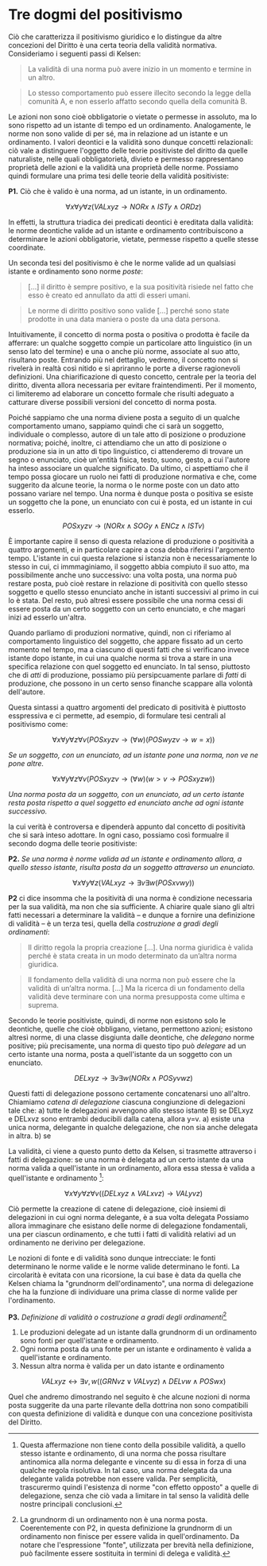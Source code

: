 # Tre dogmi del positivismo

Ciò che caratterizza il positivismo giuridico e lo distingue da altre concezioni del Diritto è una certa teoria della validità normativa.
Consideriamo i seguenti passi di Kelsen:

> La validità di una norma può avere inizio in un momento e termine in un altro.

> Lo stesso comportamento può essere illecito secondo la legge della comunità A, e non esserlo affatto secondo quella della comunità B.

Le azioni non sono cioè obbligatorie o vietate o permesse in assoluto, ma lo sono rispetto ad un istante di tempo ed un ordinamento.
Analogamente, le norme non sono valide di per sé, ma in relazione ad un istante e un ordinamento. I valori deontici e la validità sono dunque
concetti relazionali: ciò vale a distinguere l'oggetto delle teorie positiviste del diritto da quelle naturaliste, nelle quali obbligatorietà,
divieto e permesso rappresentano proprietà delle azioni e la validità una proprietà delle norme. Possiamo quindi formulare una prima tesi
delle teorie della validità positiviste:

**P1.** Ciò che è valido è una norma, ad un istante, in un ordinamento.

$$
∀x∀y∀z (VALxyz \to NORx \land ISTy \land ORDz)
$$

In effetti, la struttura triadica dei predicati deontici è ereditata dalla validità: le norme deontiche valide ad un istante e ordinamento
contribuiscono a determinare le azioni obbligatorie, vietate, permesse rispetto a quelle stesse coordinate.

Un seconda tesi del positivismo è che le norme valide ad un qualsiasi istante e ordinamento sono norme *poste*:

> […] il diritto è sempre positivo, e la sua positività risiede nel fatto che esso è
  creato ed annullato da atti di esseri umani.

> Le norme di diritto positivo sono valide […] perché sono state prodotte in
   una data maniera o poste da una data persona.

Intuitivamente, il concetto di norma posta o positiva o prodotta è facile da afferrare: un qualche soggetto
compie un particolare atto linguistico (in un senso lato del termine) e una o anche più norme, associate al suo atto,
risultano poste. Entrando più nel dettaglio, vedremo, il concetto non si rivelerà in realtà così nitido e si apriranno
le porte a diverse ragionevoli definizioni. Una chiarificazione di questo concetto, centrale per la teoria del diritto,
diventa allora necessaria per evitare fraintendimenti. Per il momento, ci limiteremo ad elaborare un concetto formale
che risulti adeguato a catturare diverse possibili versioni del concetto di norma posta.

Poiché sappiamo che una norma diviene posta a seguito di un qualche comportamento umano, sappiamo quindi che ci sarà un soggetto,
individuale o complesso, autore di un tale atto di posizione o produzione normativa; poiché, inoltre, ci attendiamo che un atto di posizione
o produzione sia in un atto di tipo linguistico, ci attenderemo di trovare un segno o enunciato, cioè un'entità fisica, testo, suono, gesto,
a cui l'autore ha inteso associare un qualche significato.
Da ultimo, ci aspettiamo che il tempo possa giocare un ruolo nei fatti di produzione normativa e che, come suggerito da alcune teorie,
la norma o le norme poste con un dato atto possano variare nel tempo.
Una norma è dunque posta o positiva se esiste un soggetto che la pone, un enunciato con cui è posta, ed un istante in cui esserlo.

$$
POSxyzv \to (NORx \land SOGy \land ENCz \land ISTv)
$$

È importante capire il senso di questa relazione di produzione o positività a quattro argomenti, e in particolare capire a cosa debba riferirsi
l'argomento tempo. L'istante in cui questa relazione si istanzia non è necessariamente lo stesso in cui, ci immmaginiamo, il soggetto
abbia compiuto il suo atto, ma possibilmente anche uno successivo: una volta posta, una norma può restare posta, può cioè restare in relazione
di positività con quello stesso soggetto e quello stesso enunciato anche in istanti successivi al primo in cui lo è stata. Del resto,
può altresì essere possibile che una norma cessi di essere posta da un certo soggetto con un certo enunciato, e che magari inizi ad esserlo un'altra.

Quando parliamo di produzioni normative, quindi, non ci riferiamo al comportamento linguistico del soggetto, che appare fissato
ad un certo momento nel tempo, ma a ciascuno di questi fatti che si verificano invece istante dopo istante, in cui una qualche
norma si trova a stare in una specifica relazione con quel soggetto ed enunciato. In tal senso, piuttosto che di *atti*
di produzione, possiamo più persipcuamente parlare di *fatti* di produzione, che possono in un certo senso finanche scappare
alla volontà dell'autore.

Questa sintassi a quattro argomenti del predicato di positività è piuttosto esspressiva e ci permette, ad esempio,
di formulare tesi centrali al positivismo come:

$$
∀x∀y∀z∀v (POSxyzv \to (∀w)(POSwyzv \to w=x))
$$

*Se un soggetto, con un enunciato, ad un istante pone una norma, non ve ne pone altre.*

$$
∀x∀y∀z∀v (POSxyzv \to (∀w)(w>v \to POSxyzw))
$$

*Una norma posta da un soggetto, con un enunciato, ad un certo istante resta posta rispetto a quel soggetto ed enunciato anche ad ogni istante
successivo.*

la cui verità è controversa e dipenderà appunto dal concetto di positività che si sarà inteso adottare.
In ogni caso, possiamo così formualre il secondo dogma delle teorie positiviste:

**P2.** *Se una norma è norme valida ad un istante e ordinamento allora, a quello stesso istante, risulta posta da un soggetto
attraverso un enunciato.*

$$
∀x∀y∀z(VALxyz \to ∃v∃w (POSxvwy))
$$

**P2** ci dice insomma che la positività di una norma è condizione necessaria per la sua validità, ma non che sia sufficiente.
A chiarire quale siano gli altri fatti necessari a determinare la validità – e dunque a fornire una definizione di validità –
è un terza tesi, quella della *costruzione a gradi degli ordinamenti*:

> Il diritto regola la propria creazione […]. Una norma giuridica è valida
  perché è stata creata in un modo determinato da un’altra norma giuridica.

> Il fondamento della validità di una norma non può essere che la validità
  di un’altra norma. […] Ma la ricerca di un fondamento della validità deve
  terminare con una norma presupposta come ultima e suprema.

Secondo le teorie positiviste, quindi, di norme non esistono solo le deontiche, quelle che cioè 
obbligano, vietano, permettono azioni; esistono altresì norme, di una classe disgiunta dalle deontiche,
che *delegano* norme positive; più precisamente, una norma di questo tipo può *delegare* ad un certo istante
una norma, posta a quell'istante da un soggetto con un enunciato.

$$
DELxyz \to ∃v∃w (NORx \land POSyvwz)
$$

Questi fatti di delegazione possono certamente concatenarsi uno all'altro. Chiamiamo *catena di delegazione*
ciascuna congiunzione di delegazioni tale che:
a) tutte le delegazioni avvengono allo stesso istante
B) se DELxyz e DELxvz sono entrambi deducibili dalla catena, allora y=v.
a) esiste una unica norma, delegante in qualche delegazione, che non sia anche delegata in altra.
b) se 

La validità, ci viene a questo punto detto da Kelsen, si trasmette attraverso i fatti di delegazione:
se una norma è delegata ad un certo istante da una norma valida a quell'istante in un ordinamento,
allora essa stessa è valida a quell'istante e ordinamento [^1]:

$$
∀x∀y∀z∀v((DELxyz \land VALxvz) \to VALyvz)
$$

[^1]: Questa affermazione non tiene conto della possibile validità, a quello stesso istante e ordinamento, di una norma
che possa risultare antinomica alla norma delegante e vincente su di essa in forza di una qualche regola risolutiva.
In tal caso, una norma delegata da una delegante valida potrebbe non essere valida.
Per semplicità, trascurermo quindi l'esistenza di norme "con effetto opposto" a quelle di delegazione, senza
che ciò vada a limitare in tal senso la validità delle nostre principali conclusioni.

Ciò permette la creazione di catene di delegazione, cioè insiemi di delegazioni in cui ogni norma delegante,
è a sua volta delegata 
Possiamo allora immaginare che esistano delle norme di delegazione fondamentali, una per ciascun ordinamento,
e che tutti i fatti di validità relativi ad un ordinamento ne derivino per delegazione.




Le nozioni di fonte e di validità sono dunque intrecciate: le fonti determinano le norme valide e le norme valide determinano le fonti.
La circolarità è evitata con una ricorsione, la cui base è data da quella che Kelsen chiama la "grundnorm dell'ordinamento",
una norma di delegazione che ha la funzione di individuare una prima classe di norme valide per l'ordinamento.

**P3.** *Definizione di validità o costruzione a gradi degli ordinamenti*[^2]
1. Le produzioni delegate ad un istante dalla grundnorm di un ordinamento sono fonti per quell'istante e ordinamento.
2. Ogni norma posta da una fonte per un istante e ordinamento è valida a quell'istante e ordinamento.
3. Nessun altra norma è valida per un dato istante e ordinamento

$$
VALxyz \leftrightarrow \exists v,w ((GRNvz \lor VALvyz) \land DELvw \land POSwx)
$$

[^2]: La grundnorm di un ordinamento non è una norma posta. Coerentemente con P2, in questa definizione la grundnorm di un ordinamento
non finisce per essere valida in quell'ordinamento. Da notare che l'espressione "fonte", utilizzata per brevità nella definizione,
può facilmente essere sostituita in termini di delega e validità.

Quel che andremo dimostrando nel seguito è che alcune nozioni di norma posta suggerite da una parte rilevante della dottrina non sono
compatibili con questa definizione di validità e dunque con una concezione positivista del Diritto.



